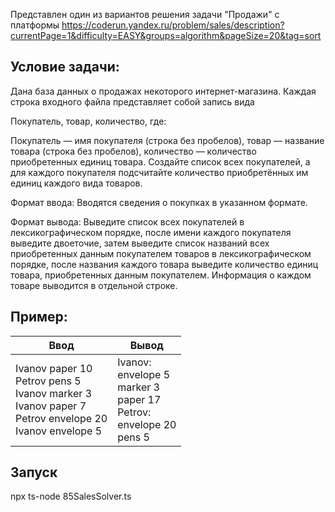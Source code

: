 Представлен один из вариантов решения задачи "Продажи" с платформы https://coderun.yandex.ru/problem/sales/description?currentPage=1&difficulty=EASY&groups=algorithm&pageSize=20&tag=sort

## **Условие задачи:**
Дана база данных о продажах некоторого интернет-магазина. Каждая строка входного файла представляет собой запись вида

Покупатель, товар, количество, где:

Покупатель — имя покупателя (строка без пробелов), товар — название товара (строка без пробелов), количество — количество приобретенных единиц товара. Создайте список всех покупателей, а для каждого покупателя подсчитайте количество приобретённых им единиц каждого вида товаров.

Формат ввода:
Вводятся сведения о покупках в указанном формате.

Формат вывода:
Выведите список всех покупателей в лексикографическом порядке, после имени каждого покупателя выведите двоеточие, затем выведите список названий всех приобретенных данным покупателем товаров в лексикографическом порядке, после названия каждого товара выведите количество единиц товара, приобретенных данным покупателем. Информация о каждом товаре выводится в отдельной строке.


## Пример:


| Ввод                    |  Вывод|
|-------------------------------|---------------|
| Ivanov paper 10<br/>Petrov pens 5<br/>Ivanov marker 3<br/>Ivanov paper 7<br/>Petrov envelope 20<br/>Ivanov envelope 5 |<span align="left">Ivanov:<br/>envelope 5<br/>marker 3<br/>paper 17<br/>Petrov:<br/>envelope 20<br/>pens 5  </span> |


## Запуск
npx ts-node 85SalesSolver.ts
